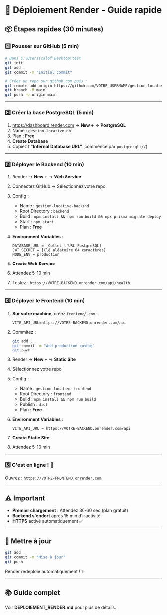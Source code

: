 # 🚀 Déploiement Render - Guide rapide

## 📦 Étapes rapides (30 minutes)

### 1️⃣ Pousser sur GitHub (5 min)

```bash
# Dans C:\Users\calof\Desktop\test
git init
git add .
git commit -m "Initial commit"

# Créez un repo sur github.com puis :
git remote add origin https://github.com/VOTRE_USERNAME/gestion-locative.git
git branch -M main
git push -u origin main
```

---

### 2️⃣ Créer la base PostgreSQL (5 min)

1. https://dashboard.render.com → **New +** → **PostgreSQL**
2. Name : `gestion-locative-db`
3. Plan : **Free**
4. **Create Database**
5. Copiez l'**"Internal Database URL"** (commence par `postgresql://`)

---

### 3️⃣ Déployer le Backend (10 min)

1. Render → **New +** → **Web Service**
2. Connectez GitHub → Sélectionnez votre repo
3. Config :
   - Name : `gestion-locative-backend`
   - Root Directory : `backend`
   - Build : `npm install && npm run build && npx prisma migrate deploy`
   - Start : `npm start`
   - Plan : **Free**

4. **Environment Variables** :
   ```
   DATABASE_URL = [Collez l'URL PostgreSQL]
   JWT_SECRET = [Clé aléatoire 64 caractères]
   NODE_ENV = production
   ```

5. **Create Web Service**

6. Attendez 5-10 min

7. Testez : `https://VOTRE-BACKEND.onrender.com/api/health`

---

### 4️⃣ Déployer le Frontend (10 min)

1. **Sur votre machine**, créez `frontend/.env` :
   ```
   VITE_API_URL=https://VOTRE-BACKEND.onrender.com/api
   ```

2. Commitez :
   ```bash
   git add .
   git commit -m "Add production config"
   git push
   ```

3. Render → **New +** → **Static Site**
4. Sélectionnez votre repo
5. Config :
   - Name : `gestion-locative-frontend`
   - Root Directory : `frontend`
   - Build : `npm install && npm run build`
   - Publish : `dist`
   - Plan : **Free**

6. **Environment Variables** :
   ```
   VITE_API_URL = https://VOTRE-BACKEND.onrender.com/api
   ```

7. **Create Static Site**

8. Attendez 5-10 min

---

### 5️⃣ C'est en ligne ! 🎉

Ouvrez : `https://VOTRE-FRONTEND.onrender.com`

---

## ⚠️ Important

- **Premier chargement** : Attendez 30-60 sec (plan gratuit)
- **Backend s'endort** après 15 min d'inactivité
- **HTTPS** activé automatiquement ✅

---

## 🔄 Mettre à jour

```bash
git add .
git commit -m "Mise à jour"
git push
```

Render redéploie automatiquement ! ✨

---

## 📚 Guide complet

Voir **DEPLOIEMENT_RENDER.md** pour plus de détails.
